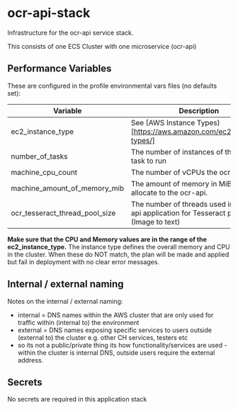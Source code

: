 # ocr-api-stack

Infrastructure for the ocr-api service stack.

This consists of one ECS Cluster with one microservice (ocr-api)

## Performance Variables

These are configured in the profile environmental vars files (no defaults set):

|     Variable                    | Description                                                                       |
|---                              |---                                                                                |
| ec2_instance_type               | See [AWS Instance Types)[https://aws.amazon.com/ec2/instance-types/]              |
| number_of_tasks                 | The number of instances of the ocr-api task to run                                |
| machine_cpu_count               | The number of vCPUs the ocr-api uses.                                             |
| machine_amount_of_memory_mib    | The amount of memory in MiB to allocate to the ocr-api.                                  |
| ocr_tesseract_thread_pool_size  | The number of threads used in the ocr-api application for Tesseract processing (Image to text) |

**Make sure that the CPU and Memory values are in the range of the ec2_instance_type.**  The instance type defines the overall memory and CPU in the cluster. When these do NOT match, the plan will be made and applied but fail in deployment with no clear error messages.

## Internal / external naming

Notes on the internal / external naming:

- internal = DNS names within the AWS cluster that are only used for traffic within (internal to) the environment
- external = DNS names exposing specific services to users outside (external to) the cluster e.g. other CH services, testers etc
- so its not a public/private thing its how functionality/services are used - within the cluster is internal DNS, outside users require the external address.

## Secrets

No secrets are required in this application stack
